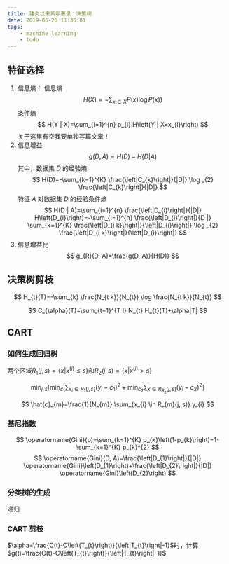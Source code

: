 ```yaml
---
title: 建炎以来系年要录：决策树
date: 2019-06-20 11:35:01
tags:
    - machine learning
    - todo
---
```


## 特征选择

1. 信息熵：
信息熵
$$
H(X)=-\sum_{x \in X} P(x) \log P(x) )
$$
条件熵
$$
H(Y | X)=\sum_{i=1}^{n} p_{i} H\left(Y | X=x_{i}\right)
$$
关于这里有空我要单独写篇文章！
2. 信息增益
$$
g(D, A)=H(D)-H(D | A)
$$
其中，数据集 $D$ 的经验熵
$$
H(D)=-\sum_{k=1}^{K} \frac{\left|C_{k}\right|}{|D|} \log _{2} \frac{\left|C_{k}\right|}{|D|}
$$
特征 $A$ 对数据集 $D$ 的经验条件熵
$$
H(D | A)=\sum_{i=1}^{n} \frac{\left|D_{i}\right|}{|D|} H\left(D_{i}\right)=-\sum_{i=1}^{n} \frac{\left|D_{i}\right|}{D |} \sum_{k=1}^{K} \frac{\left|D_{i k}\right|}{\left|D_{i}\right|} \log _{2} \frac{\left|D_{i k}\right|}{\left|D_{i}\right|}
$$
3. 信息增益比
$$
g_{R}(D, A)=\frac{g(D, A)}{H(D)}
$$

## 决策树剪枝

$$
H_{t}(T)=-\sum_{k} \frac{N_{t k}}{N_{t}} \log \frac{N_{t k}}{N_{t}}
$$

$$
C_{\alpha}(T)=\sum_{t=1}^{T I} N_{t} H_{t}(T)+\alpha|T|
$$

## CART

### 如何生成回归树

两个区域$R_{1}(j, s)=\left\{x | x^{(j)} \leqslant s\right\}$和$R_{2}(j, s)=\left\{x | x^{(j)}>s\right\}$

$$
\min_{j,s} \left[ \min _{c_{1}} \sum_{x_{i} \in R_{1}(j, s)}\left(y_{i}-c_{1}\right)^{2} + \min _{c_{2}} \sum_{x \in R_{R_{2}}(j, s)}\left(y_{i}-c_{2}\right)^{2} \right ]
$$

$$
\hat{c}_{m}=\frac{1}{N_{m}} \sum_{x_{i} \in R_{m}(j, s)} y_{i}
$$

### 基尼指数
$$
\operatorname{Gini}(p)=\sum_{k=1}^{K} p_{k}\left(1-p_{k}\right)=1-\sum_{k=1}^{K} p_{k}^{2}
$$
$$
\operatorname{Gini}(D, A)=\frac{\left|D_{1}\right|}{|D|} \operatorname{Gini}\left(D_{1}\right)+\frac{\left|D_{2}\right|}{|D|} \operatorname{Gini}\left(D_{2}\right)
$$

### 分类树的生成

递归

### CART 剪枝

$\alpha=\frac{C(t)-C\left(T_{t}\right)}{\left|T_{t}\right|-1}$时，计算$g(t)=\frac{C(t)-C\left(T_{t}\right)}{\left|T_{t}\right|-1}$
